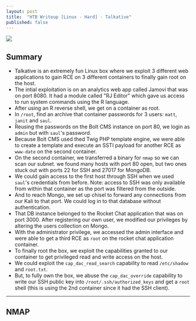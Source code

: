 ```yaml
---
layout: post
title:  "HTB Writeup [Linux - Hard] - Talkative"
published: false
---
```


![](/Assets/Box/Box.png)

## Summary
- Talkative is an extremely fun Linux box where we exploit 3 different web applications to gain RCE on 3 different containers to finally gain root on the host.
- The intial exploitation is on an analytics web app called Jamovi that was on port 8080. It had a module called "RJ Editor" which gave us access to run system commands using the R language.
- After using an R reverse shell, we get on a container as root.
- In `/root`, find an archive that container passwords for 3 users: `matt`, `janit` and `saul`.
- Reusing the passwords on the Bolt CMS instance on port 80, we login as `admin` but with `saul`'s password.
- Because Bolt CMS used thed Twig PHP template engine, we were able to create a template and execute an SSTI payload for another RCE as `www-date` on the second container.
- On the second container, we transferred a binary for `nmap` so we can scan our subnet. we found many hosts with port 80 open, but two ones stuck out with ports 22 for SSH and 27017 for MongoDB.
- We could gain access to the first host through SSH when we used `saul`'s credentials from before. Note: access to SSH was only available from within that container as the port was filtered from the outside.
- And to reach Mongo, we set up chisel to forward any connections from our Kali to that port. We could log in to that database without authentication.
- That DB instance belonged to the Rocket Chat application that was on port 3000. After registering our own user, we modified our privileges by altering the users collection on Mongo.
- With the administrator privilege, we accessed the admin interface and were able to get a third RCE as `root` on the rocket chat application container.
- To finally root the box, we exploit the capabilities granted to our container to get privileged read and write access on the host.
- We could exploit the `cap_dac_read_search` capability to read `/etc/shadow` and `root.txt`.
- But, to fully own the box, we abuse the `cap_dac_override` capability to write our SSH public key into `/root/.ssh/authorized_keys` and get a `root` shell (this is using the 2nd container since it had the SSH client).

---

## NMAP